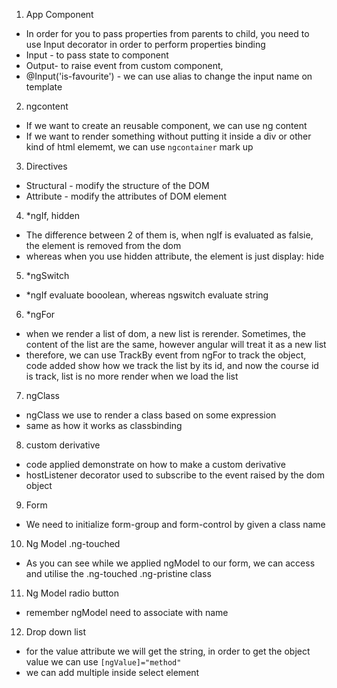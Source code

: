 1. App Component

- In order for you to pass properties from parents to child, you need to use Input decorator in order to perform properties binding
- Input - to pass state to component
- Output- to raise event from custom component,
- @Input('is-favourite') - we can use alias to change the input name on template

2. ngcontent

- If we want to create an reusable component, we can use ng content
- If we want to render something without putting it inside a div or other kind of html elememt, we can use `ngcontainer` mark up

3. Directives

- Structural - modify the structure of the DOM
- Attribute - modify the attributes of DOM element

4. \*ngIf, hidden

- The difference between 2 of them is, when ngIf is evaluated as falsie, the element is removed from the dom
- whereas when you use hidden attribute, the element is just display: hide

5. \*ngSwitch

- \*ngIf evaluate booolean, whereas ngswitch evaluate string

6. \*ngFor

- when we render a list of dom, a new list is rerender. Sometimes, the content of the list are the same, however angular will treat it as a new list
- therefore, we can use TrackBy event from ngFor to track the object, code added show how we track the list by its id, and now the course id is track, list is no more render when we load the list

7. ngClass

- ngClass we use to render a class based on some expression
- same as how it works as classbinding

8. custom derivative

- code applied demonstrate on how to make a custom derivative
- hostListener decorator used to subscribe to the event raised by the dom object

9. Form

- We need to initialize form-group and form-control by given a class name

10. Ng Model .ng-touched

- As you can see while we applied ngModel to our form, we can access and utilise the .ng-touched .ng-pristine class

11. Ng Model radio button

- remember ngModel need to associate with name

12. Drop down list

- for the value attribute we will get the string, in order to get the object value we can use `[ngValue]="method"`
- we can add multiple inside select element
